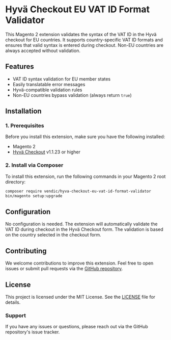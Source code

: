 # Hyvä Checkout EU VAT ID Format Validator
This Magento 2 extension validates the syntax of the VAT ID in the Hyvä checkout for EU countries. It supports country-specific VAT ID formats and ensures that valid syntax is entered during checkout. Non-EU countries are always accepted without validation.

## Features
- VAT ID syntax validation for EU member states
- Easily translatable error messages
- Hyvä-compatible validation rules
- Non-EU countries bypass validation (always return `true`)

## Installation

### 1. Prerequisites
Before you install this extension, make sure you have the following installed:
- Magento 2
- [Hyvä Checkout](https://github.com/hyva-themes/magento2-hyva-checkout) v1.1.23 or higher

### 2. Install via Composer
To install this extension, run the following commands in your Magento 2 root directory:

```bash
composer require vendic/hyva-checkout-eu-vat-id-format-validator
bin/magento setup:upgrade
```

## Configuration

No configuration is needed. The extension will automatically validate the VAT ID during checkout in the Hyvä Checkout form. The validation is based on the country selected in the checkout form.

## Contributing

We welcome contributions to improve this extension. Feel free to open issues or submit pull requests via the [GitHub repository](https://github.com/Vendic/hyva-checkout-eu-vat-id-format-validator).

## License

This project is licensed under the MIT License. See the [LICENSE](./LICENSE) file for details.

### Support

If you have any issues or questions, please reach out via the GitHub repository's issue tracker.
